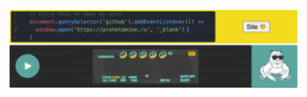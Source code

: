 [![prohetamine.ru](site.gif)](https://prohetamine.ru/)
[![radio-boomer](radio-boomer.gif)](https://prohetamine.github.io/radio-boomer/)
